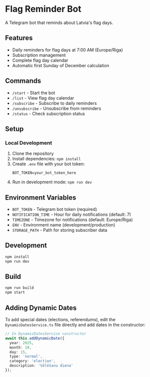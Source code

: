 # Flag Reminder Bot

A Telegram bot that reminds about Latvia's flag days.

## Features

- Daily reminders for flag days at 7:00 AM (Europe/Riga)
- Subscription management
- Complete flag day calendar
- Automatic first Sunday of December calculation

## Commands

- `/start` - Start the bot
- `/list` - View flag day calendar
- `/subscribe` - Subscribe to daily reminders
- `/unsubscribe` - Unsubscribe from reminders
- `/status` - Check subscription status

## Setup

### Local Development

1. Clone the repository
2. Install dependencies: `npm install`
3. Create `.env` file with your bot token:
   ```
   BOT_TOKEN=your_bot_token_here
   ```
4. Run in development mode: `npm run dev`

## Environment Variables

- `BOT_TOKEN` - Telegram bot token (required)
- `NOTIFICATION_TIME` - Hour for daily notifications (default: 7)
- `TIMEZONE` - Timezone for notifications (default: Europe/Riga)
- `ENV` - Environment name (development/production)
- `STORAGE_PATH` - Path for storing subscriber data

## Development

```bash
npm install
npm run dev
```

## Build

```bash
npm run build
npm start
```

## Adding Dynamic Dates

To add special dates (elections, referendums), edit the `DynamicDatesService.ts` file directly and add dates in the constructor:

```typescript
// In DynamicDatesService constructor
await this.addDynamicDate({
  year: 2025,
  month: 10,
  day: 15,
  type: 'normal',
  category: 'election',
  description: 'Vēlēšanu diena'
});
```